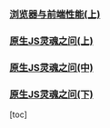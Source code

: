 ### [浏览器与前端性能(上)](https://juejin.im/post/5df5bcea6fb9a016091def69)

### [原生JS灵魂之问(上)](https://juejin.im/post/5dac5d82e51d45249850cd20)

### [原生JS灵魂之问(中)](https://juejin.im/post/5dbebbfa51882524c507fddb)

### [原生JS灵魂之问(下)](https://juejin.im/post/5dd8b3a851882572f56b578f)
[toc]